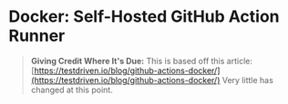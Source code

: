 # Docker: Self-Hosted GitHub Action Runner

> **Giving Credit Where It's Due:**
> This is based off this article: [https://testdriven.io/blog/github-actions-docker/](https://testdriven.io/blog/github-actions-docker/)
> Very little has changed at this point.
